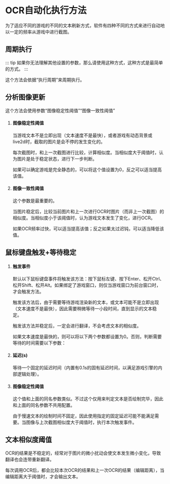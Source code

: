 # OCR自动化执行方法

为了适应不同的游戏的不同的文本刷新方式，软件有四种不同的方式来进行自动地以一定的频率从游戏中进行截图。

## 周期执行

::: tip
如果你无法理解其他设置的参数，那么请使用这种方式，这种方式是最简单的方式。
:::

这个方法会依据“执行周期”来周期执行。

## 分析图像更新

这个方法会使用参数“图像稳定性阈值”“图像一致性阈值”

1. #### 图像稳定性阈值

    当游戏文本不是立即出现（文本速度不是最快），或者游戏有动态背景或live2d时，截取的图片是会不停的发生变化的。

    每次截图时，和上一次截图进行比较，计算相似度。当相似度大于阈值时，认为图片是处于稳定状态，进行下一步判断。

    如果可以确定游戏是完全静态的，可以将这个值设置为0，反之可以适当提高该值。

1. #### 图像一致性阈值

    这个参数是最重要的。

    当图片稳定后，比较当前图片和上一次进行OCR时图片（而非上一次截图）的相似度。当相似度小于该阈值时，认为游戏文本发生了变化，进行OCR。

    如果OCR频率过快，可以适当提高该值；反之如果太过迟钝，可以适当降低该值。

## 鼠标键盘触发+等待稳定


1. #### 触发事件

    默认以下鼠标键盘事件将触发该方法：按下鼠标左键、按下Enter、松开Ctrl、松开Shift、松开Alt。如果绑定了游戏窗口，则仅当游戏窗口为前台窗口时，才会触发方法。

    触发该方法后，由于需要等待游戏渲染新的文本，或文本可能不是立即出现（文本速度不是最快），因此需要稍微等待一小段时间，直到显示的文本稳定。

    触发该方法并稳定后，一定会进行翻译，不会考虑文本的相似度。

    如果文本速度是最快的，则可以将以下两个参数都设置为0。否则，判断需要等待的时间需要以下参数：

1. #### 延迟(s)

    等待一个固定的延迟时间（内置有0.1s的固有延迟时间，以满足游戏引擎的内部逻辑处理）。

1. #### 图像稳定性阈值

    这个值和上面的同名参数类似。不过这个仅用来判定文本是否绘制完毕，因此和上面的同名参数不共用配置。

    由于慢速文本的绘制时间不固定，因此使用指定的固定延迟可能不能满足需要。当图像与上次截图相似度大于阈值时，执行本次触发事件。


## 文本相似度阈值

OCR的结果是不稳定的，经常对于图片的微小扰动会使文本发生微小变化，导致翻译也会连带重新翻译。

每次调用OCR后，都会比较本次OCR的结果和上一次OCR的结果（编辑距离），当编辑距离大于阈值时，才会输出文本。


